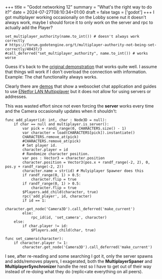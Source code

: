 +++
title = "Godot networking 12"
summary = "What's the right way to do it?"
date = 2024-07-27T08:10:34+01:00
draft = false
tags = ['godot']
+++
I got multiplayer working occasionally on the Lobby scene nut it doesn't always work, maybe I should force it to only work on the server and rpc to actually add the Player?

```
set_multiplayer_authority(name.to_int()) # doesn't always work correctly
# https://forum.godotengine.org/t/multiplayer-authority-not-being-set-correctly/40437/3
#call_deferred("set_multiplayer_authority", name.to_int()) # works worse
```

Guess it's back to the [original demonstration](https://godotengine.org/article/multiplayer-in-godot-4-0-scene-replication/) that works quite well. I assume that things will work if I don't overload the connection with information. Example: The chat functionality always works.

Clearly there are [demos](https://github.com/godotengine/godot-demo-projects/tree/master/networking/websocket_chat) that show a websocket chat application and guides to use [ENetfor LAN Multipplayer](https://www.youtube.com/watch?v=3d926yfquVM) but it does not allow for using servers or addresses.

This was wasted effort since not even forcing the **server** works every time and the Camera occasionally updates when it shouldn't:

```
func add_player(id: int, char : Node3D = null):
	if char == null and multiplayer.is_server():
		var pick = randi_range(0, CHARACTERS.size() - 1)
		var character = load(CHARACTERS[pick]).instantiate()
		CHARACTERS.remove_at(pick)
		#CHARACTERS.remove_at(pick)
		# Set player id.
		character.player = id
		# Randomize character position.
		var pos : Vector3 = character.position
		character.position = Vector3(pos.x + randf_range(-2, 2), 0, pos.y + randf_range(-2, 2))
		character.name = str(id) # Mulyiplayer Spawner does this
		if randf_range(0, 1) > 0.5:
			character.flip = true
		if randf_range(0, 1) > 0.5:
			character.flip = true
		$Players.add_child(character, true)
		rpc('add_player', id, character)
		if id == 1:
			character.get_node('Camera3D').call_deferred('make_current')
		else:
			rpc_id(id, 'set_camera', character)
	else:
		if char.player != id:
			$Players.add_child(char, true)

func set_camera(character):
	if character.player != 1:
		character.get_node('Camera3D').call_deferred('make_current')
```

I see, after re-reading and some searching I got it, only the server spawns and adds/removes players, I exagerated, both the **MultiplayerSpaner** and **MultiplayerSynchronizer** handle the rest so I have to get out of their way instead of re-doing what they do (replic<ate everything on all peers).
